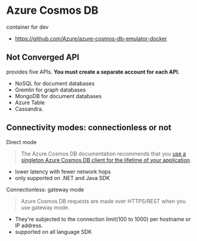# Azure Cosmos DB

container for dev
- https://github.com/Azure/azure-cosmos-db-emulator-docker
## Not Converged API
provides five APIs. **You must create a separate account for each API.**
- NoSQL for document databases
- Gremlin for graph databases
- MongoDB for document databases
- Azure Table
- Cassandra.

## Connectivity modes: connectionless or not
Direct mode
> The Azure Cosmos DB documentation recommends that you [use a singleton Azure Cosmos DB client for the lifetime of your application](https://learn.microsoft.com/en-us/azure/cosmos-db/nosql/performance-tips?tabs=trace-net-core#sdk-usage).
- lower latency with fewer network hops
- only supported on .NET and Java SDK


Connectionless: gateway mode
> Azure Cosmos DB requests are made over HTTPS/REST when you use gateway mode.
- They're subjected to the connection limit(100 to 1000) per hostname or IP address.
- supported on all language SDK
